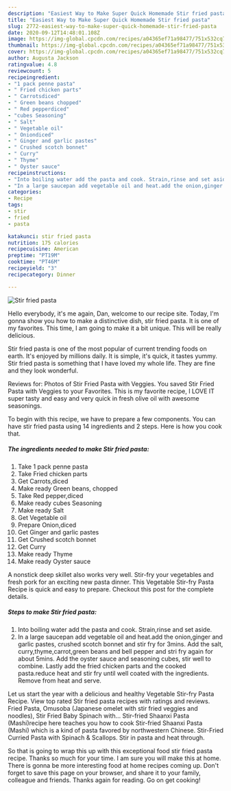 ```yaml
---
description: "Easiest Way to Make Super Quick Homemade Stir fried pasta"
title: "Easiest Way to Make Super Quick Homemade Stir fried pasta"
slug: 2772-easiest-way-to-make-super-quick-homemade-stir-fried-pasta
date: 2020-09-12T14:48:01.108Z
image: https://img-global.cpcdn.com/recipes/a04365ef71a98477/751x532cq70/stir-fried-pasta-recipe-main-photo.jpg
thumbnail: https://img-global.cpcdn.com/recipes/a04365ef71a98477/751x532cq70/stir-fried-pasta-recipe-main-photo.jpg
cover: https://img-global.cpcdn.com/recipes/a04365ef71a98477/751x532cq70/stir-fried-pasta-recipe-main-photo.jpg
author: Augusta Jackson
ratingvalue: 4.8
reviewcount: 5
recipeingredient:
- "1 pack penne pasta"
- " Fried chicken parts"
- " Carrotsdiced"
- " Green beans chopped"
- " Red pepperdiced"
- "cubes Seasoning"
- " Salt"
- " Vegetable oil"
- " Oniondiced"
- " Ginger and garlic pastes"
- " Crushed scotch bonnet"
- " Curry"
- " Thyme"
- " Oyster sauce"
recipeinstructions:
- "Into boiling water add the pasta and cook. Strain,rinse and set aside."
- "In a large saucepan add vegetable oil and heat.add the onion,ginger and garlic pastes, crushed scotch bonnet and stir fry for 3mins. Add the salt, curry,thyme,carrot,green beans and bell pepper and stri fry again for about 5mins. Add the oyster sauce and seasoning cubes, stir well to combine. Lastly add the fried chicken parts and the cooked pasta.reduce heat and stir fry until well coated with the ingredients. Remove from heat and serve."
categories:
- Recipe
tags:
- stir
- fried
- pasta

katakunci: stir fried pasta 
nutrition: 175 calories
recipecuisine: American
preptime: "PT19M"
cooktime: "PT46M"
recipeyield: "3"
recipecategory: Dinner

---
```



![Stir fried pasta](https://img-global.cpcdn.com/recipes/a04365ef71a98477/751x532cq70/stir-fried-pasta-recipe-main-photo.jpg)

Hello everybody, it's me again, Dan, welcome to our recipe site. Today, I'm gonna show you how to make a distinctive dish, stir fried pasta. It is one of my favorites. This time, I am going to make it a bit unique. This will be really delicious.

Stir fried pasta is one of the most popular of current trending foods on earth. It's enjoyed by millions daily. It is simple, it's quick, it tastes yummy. Stir fried pasta is something that I have loved my whole life. They are fine and they look wonderful.

Reviews for: Photos of Stir Fried Pasta with Veggies. You saved Stir Fried Pasta with Veggies to your Favorites. This is my favorite recipe, I LOVE IT super tasty and easy and very quick in fresh olive oil with awesome seasonings.


To begin with this recipe, we have to prepare a few components. You can have stir fried pasta using 14 ingredients and 2 steps. Here is how you cook that.

<!--inarticleads1-->

##### The ingredients needed to make Stir fried pasta:

1. Take 1 pack penne pasta
1. Take  Fried chicken parts
1. Get  Carrots,diced
1. Make ready  Green beans, chopped
1. Take  Red pepper,diced
1. Make ready cubes Seasoning
1. Make ready  Salt
1. Get  Vegetable oil
1. Prepare  Onion,diced
1. Get  Ginger and garlic pastes
1. Get  Crushed scotch bonnet
1. Get  Curry
1. Make ready  Thyme
1. Make ready  Oyster sauce


A nonstick deep skillet also works very well. Stir-fry your vegetables and fresh pork for an exciting new pasta dinner. This Vegetable Stir-fry Pasta Recipe is quick and easy to prepare. Checkout this post for the complete details. 

<!--inarticleads2-->

##### Steps to make Stir fried pasta:

1. Into boiling water add the pasta and cook. Strain,rinse and set aside.
1. In a large saucepan add vegetable oil and heat.add the onion,ginger and garlic pastes, crushed scotch bonnet and stir fry for 3mins. Add the salt, curry,thyme,carrot,green beans and bell pepper and stri fry again for about 5mins. Add the oyster sauce and seasoning cubes, stir well to combine. Lastly add the fried chicken parts and the cooked pasta.reduce heat and stir fry until well coated with the ingredients. Remove from heat and serve.


Let us start the year with a delicious and healthy Vegetable Stir-fry Pasta Recipe. View top rated Stir fried pasta recipes with ratings and reviews. Fried Pasta, Omusoba (Japanese omelet with stir fried veggies and noodles), Stir Fried Baby Spinach with… Stir-fried Shaanxi Pasta (Mashi)recipe here teaches you how to cook Stir-fried Shaanxi Pasta (Mashi) which is a kind of pasta favored by northwestern Chinese. Stir-Fried Curried Pasta with Spinach &amp; Scallops. Stir in pasta and heat through. 

So that is going to wrap this up with this exceptional food stir fried pasta recipe. Thanks so much for your time. I am sure you will make this at home. There is gonna be more interesting food at home recipes coming up. Don't forget to save this page on your browser, and share it to your family, colleague and friends. Thanks again for reading. Go on get cooking!
